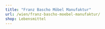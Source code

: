 ```yaml
---
title: "Franz Bascho Möbel Manufaktur"
url: /wien/franz-bascho-moebel-manufaktur/
shop: Lebensmittel
---
```

